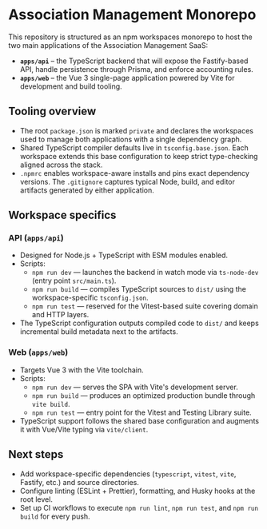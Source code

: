# Association Management Monorepo

This repository is structured as an npm workspaces monorepo to host the two main applications of the Association Management SaaS:

- **`apps/api`** – the TypeScript backend that will expose the Fastify-based API, handle persistence through Prisma, and enforce accounting rules.
- **`apps/web`** – the Vue 3 single-page application powered by Vite for development and build tooling.

## Tooling overview

- The root `package.json` is marked `private` and declares the workspaces used to manage both applications with a single dependency graph.
- Shared TypeScript compiler defaults live in `tsconfig.base.json`. Each workspace extends this base configuration to keep strict type-checking aligned across the stack.
- `.npmrc` enables workspace-aware installs and pins exact dependency versions. The `.gitignore` captures typical Node, build, and editor artifacts generated by either application.

## Workspace specifics

### API (`apps/api`)

- Designed for Node.js + TypeScript with ESM modules enabled.
- Scripts:
  - `npm run dev` — launches the backend in watch mode via `ts-node-dev` (entry point `src/main.ts`).
  - `npm run build` — compiles TypeScript sources to `dist/` using the workspace-specific `tsconfig.json`.
  - `npm run test` — reserved for the Vitest-based suite covering domain and HTTP layers.
- The TypeScript configuration outputs compiled code to `dist/` and keeps incremental build metadata next to the artifacts.

### Web (`apps/web`)

- Targets Vue 3 with the Vite toolchain.
- Scripts:
  - `npm run dev` — serves the SPA with Vite's development server.
  - `npm run build` — produces an optimized production bundle through `vite build`.
  - `npm run test` — entry point for the Vitest and Testing Library suite.
- TypeScript support follows the shared base configuration and augments it with Vue/Vite typing via `vite/client`.

## Next steps

- Add workspace-specific dependencies (`typescript`, `vitest`, `vite`, Fastify, etc.) and source directories.
- Configure linting (ESLint + Prettier), formatting, and Husky hooks at the root level.
- Set up CI workflows to execute `npm run lint`, `npm run test`, and `npm run build` for every push.
